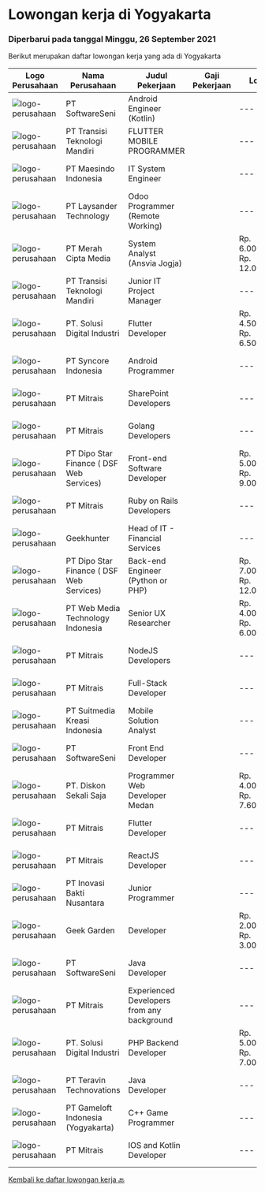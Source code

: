 
  # Lowongan kerja di Yogyakarta

  ### Diperbarui pada tanggal Minggu, 26 September 2021

  Berikut merupakan daftar lowongan kerja yang ada di Yogyakarta

  |Logo Perusahaan | Nama Perusahaan | Judul Pekerjaan | Gaji Pekerjaan | Lokasi | Deskripsi | Tanggal diunggah | Pranala |
  | -------------- | --------------- | --------------- | --------- | --------- | -------------- | ------- | ----------- |
  |![logo-perusahaan](https://image-service-cdn.seek.com.au/393cbd35937367d43a3529dfac0f6113ca277565/ee4dce1061f3f616224767ad58cb2fc751b8d2dc)|PT SoftwareSeni|Android Engineer (Kotlin)||---|Yogyakarta|SoftwareSeni is a Software Development Company based in Yogyakarta &amp; Sydney, Australia. We have been designing and developing phone apps,...|Sabtu, 25 September 2021|https://www.jobstreet.co.id/id/job/android-engineer-kotlin-3630079?token=0~9941c18b-6b3d-4286-8b35-ea740c1c3365&sectionRank=1&jobId=jobstreet-id-job-3630079|
|![logo-perusahaan](https://image-service-cdn.seek.com.au/b282dd8b9ab3571cdc718527a8470c39dde8a380/ee4dce1061f3f616224767ad58cb2fc751b8d2dc)|PT Transisi Teknologi Mandiri|FLUTTER MOBILE PROGRAMMER||---|Sleman|Kandidat harus memiliki pengalaman minimal 1 aplikasi mobile dengan menggunakan flutter Kandidat harus memahami proses siklus pengembangan aplikasi...|Sabtu, 25 September 2021|https://www.jobstreet.co.id/id/job/flutter-mobile-programmer-3624514?token=0~9941c18b-6b3d-4286-8b35-ea740c1c3365&sectionRank=2&jobId=jobstreet-id-job-3624514|
|![logo-perusahaan](https://image-service-cdn.seek.com.au/f97498168685e873f2e87eef816b331a4aeb05f9/ee4dce1061f3f616224767ad58cb2fc751b8d2dc)|PT Maesindo Indonesia|IT System Engineer||---|Yogyakarta|Jobdesc: Mengkonfigurasi perangkat keras: Router, Switch, Wireless AP, Firewall, dll sesuai dengan standar dan kebutuhan perusahaan Melakukan Network...|Sabtu, 25 September 2021|https://www.jobstreet.co.id/id/job/it-system-engineer-3638948?token=0~9941c18b-6b3d-4286-8b35-ea740c1c3365&sectionRank=3&jobId=jobstreet-id-job-3638948|
|![logo-perusahaan](https://image-service-cdn.seek.com.au/188a74a077f27d8848c0d2064a064a4fe1c3bbf1/ee4dce1061f3f616224767ad58cb2fc751b8d2dc)|PT Laysander Technology|Odoo Programmer (Remote Working)||---|Jakarta Raya|Remote Working / Work From HomeSuka Coding, User Friendly Oriented, Develop Program yang berdampak bagi orang banyak?Jadilah Odoo Developer di...|Sabtu, 25 September 2021|https://www.jobstreet.co.id/id/job/odoo-programmer-remote-working-3629973?token=0~9941c18b-6b3d-4286-8b35-ea740c1c3365&sectionRank=4&jobId=jobstreet-id-job-3629973|
|![logo-perusahaan](https://image-service-cdn.seek.com.au/c147232e145e0b50c4b9343c2c2ad3c52173b953/ee4dce1061f3f616224767ad58cb2fc751b8d2dc)|PT Merah Cipta Media|System Analyst (Ansvia Jogja)||Rp. 6.000.000-Rp. 12.000.000|Sleman|PENEMPATAN SLEMAN, JOGJAKARTAJOB DESCRIPTIONS Divide large computer systems into partition to allow for easy management by individual engineers...|Jumat, 24 September 2021|https://www.jobstreet.co.id/id/job/system-analyst-ansvia-jogja-3629226?token=0~9941c18b-6b3d-4286-8b35-ea740c1c3365&sectionRank=5&jobId=jobstreet-id-job-3629226|
|![logo-perusahaan](https://image-service-cdn.seek.com.au/b282dd8b9ab3571cdc718527a8470c39dde8a380/ee4dce1061f3f616224767ad58cb2fc751b8d2dc)|PT Transisi Teknologi Mandiri|Junior IT Project Manager||---|Sleman|Kualifikasi: Memiliki kemampuan komunikasi dan presentasi yang baik Memiliki pengalaman minimal 1 tahun dengan pengembangan aplikasi Paham dalam...|Kamis, 23 September 2021|https://www.jobstreet.co.id/id/job/junior-it-project-manager-3627562?token=0~9941c18b-6b3d-4286-8b35-ea740c1c3365&sectionRank=6&jobId=jobstreet-id-job-3627562|
|![logo-perusahaan](https://image-service-cdn.seek.com.au/699cfad0510feaf64f361a56e5f91cc22ccff4c3/ee4dce1061f3f616224767ad58cb2fc751b8d2dc)|PT. Solusi Digital Industri|Flutter Developer||Rp. 4.500.000-Rp. 6.500.000|Yogyakarta|RESPONSIBILITIES- Menguasai bahasa pemrograman Flutter- Good experience- Create online and offline- Cross platform optimization- Meet both technical...|Sabtu, 25 September 2021|https://www.jobstreet.co.id/id/job/flutter-developer-3630701?token=0~9941c18b-6b3d-4286-8b35-ea740c1c3365&sectionRank=7&jobId=jobstreet-id-job-3630701|
|![logo-perusahaan](https://image-service-cdn.seek.com.au/f66e19308d244eca3cf6778cd9ef51c4c4c6d355/ee4dce1061f3f616224767ad58cb2fc751b8d2dc)|PT Syncore Indonesia|Android Programmer||---|Yogyakarta|Requirements: Experienced involved in android application development projects. Proficient in programming Android apps. Proficient using MobileNative...|Jumat, 24 September 2021|https://www.jobstreet.co.id/id/job/android-programmer-3623750?token=0~9941c18b-6b3d-4286-8b35-ea740c1c3365&sectionRank=8&jobId=jobstreet-id-job-3623750|
|![logo-perusahaan](https://image-service-cdn.seek.com.au/969b0c47f133a1e0155056a5d964c63953dd6304/ee4dce1061f3f616224767ad58cb2fc751b8d2dc)|PT Mitrais|SharePoint Developers||---|Denpasar|Build your Career with Mitrais ! We're looking for experienced SharePoint Developers to be part of our team  What will you be doing? Develop REST APIs...|Sabtu, 25 September 2021|https://www.jobstreet.co.id/id/job/sharepoint-developers-3638958?token=0~9941c18b-6b3d-4286-8b35-ea740c1c3365&sectionRank=9&jobId=jobstreet-id-job-3638958|
|![logo-perusahaan](https://image-service-cdn.seek.com.au/969b0c47f133a1e0155056a5d964c63953dd6304/ee4dce1061f3f616224767ad58cb2fc751b8d2dc)|PT Mitrais|Golang Developers||---|Bali|Build your Career with Mitrais!We're looking for experienced Golang Developers to be part of our team. What will you be doing? Liaising with...|Jumat, 24 September 2021|https://www.jobstreet.co.id/id/job/golang-developers-3628708?token=0~9941c18b-6b3d-4286-8b35-ea740c1c3365&sectionRank=10&jobId=jobstreet-id-job-3628708|
|![logo-perusahaan](https://us.123rf.com/450wm/pavelstasevich/pavelstasevich1811/pavelstasevich181101027/112815900-stock-vector-no-image-available-icon-flat-vector.jpg?ver=6)|PT Dipo Star Finance ( DSF Web Services)|Front-end Software Developer||Rp. 5.000.000-Rp. 9.000.000|Yogyakarta|Job Description: Collaborate with cross-functional teams on software development planning and execution Work with group of frontend engineer to...|Sabtu, 25 September 2021|https://www.jobstreet.co.id/id/job/front-end-software-developer-3624571?token=0~9941c18b-6b3d-4286-8b35-ea740c1c3365&sectionRank=11&jobId=jobstreet-id-job-3624571|
|![logo-perusahaan](https://image-service-cdn.seek.com.au/969b0c47f133a1e0155056a5d964c63953dd6304/ee4dce1061f3f616224767ad58cb2fc751b8d2dc)|PT Mitrais|Ruby on Rails Developers||---|Bali|Build your Career with Mitrais ! We're urgently looking for experienced Ruby On Rails  Developers to be part of our team for an immediate...|Jumat, 24 September 2021|https://www.jobstreet.co.id/id/job/ruby-on-rails-developers-3628712?token=0~9941c18b-6b3d-4286-8b35-ea740c1c3365&sectionRank=12&jobId=jobstreet-id-job-3628712|
|![logo-perusahaan](https://image-service-cdn.seek.com.au/9b1ac08312d45d7e6f0965d6cfa215d52017a644/ee4dce1061f3f616224767ad58cb2fc751b8d2dc)|Geekhunter|Head of IT - Financial Services||---|Yogyakarta|On behalf of our client, South East Asia’s fastest-growing startup that is building the digital infrastructure for MSMEs in Indonesia, enabling them...|Kamis, 23 September 2021|https://www.jobstreet.co.id/id/job/head-of-it-financial-services-3637299?token=0~9941c18b-6b3d-4286-8b35-ea740c1c3365&sectionRank=13&jobId=jobstreet-id-job-3637299|
|![logo-perusahaan](https://us.123rf.com/450wm/pavelstasevich/pavelstasevich1811/pavelstasevich181101027/112815900-stock-vector-no-image-available-icon-flat-vector.jpg?ver=6)|PT Dipo Star Finance ( DSF Web Services)|Back-end Engineer (Python or PHP)||Rp. 7.000.000-Rp. 12.000.000|Yogyakarta|Job Description: Collaborate with cross-functional teams on software development planning and execution Perform software design, development, and...|Sabtu, 25 September 2021|https://www.jobstreet.co.id/id/job/back-end-engineer-python-or-php-3624553?token=0~9941c18b-6b3d-4286-8b35-ea740c1c3365&sectionRank=14&jobId=jobstreet-id-job-3624553|
|![logo-perusahaan](https://image-service-cdn.seek.com.au/fe6569d61098f35222743f282f496686f78aefd7/ee4dce1061f3f616224767ad58cb2fc751b8d2dc)|PT Web Media Technology Indonesia|Senior UX Researcher||Rp. 4.000.000-Rp. 6.000.000|Jakarta Raya|We are Niagahoster, a tech company based in Yogyakarta that provides web-hosting services. To make Niagahoster web's and products' interface offers...|Sabtu, 25 September 2021|https://www.jobstreet.co.id/id/job/senior-ux-researcher-3625029?token=0~9941c18b-6b3d-4286-8b35-ea740c1c3365&sectionRank=15&jobId=jobstreet-id-job-3625029|
|![logo-perusahaan](https://image-service-cdn.seek.com.au/969b0c47f133a1e0155056a5d964c63953dd6304/ee4dce1061f3f616224767ad58cb2fc751b8d2dc)|PT Mitrais|NodeJS Developers||---|Bali|Build your Career with Mitrais! We're urgently looking for experienced NodeJS Developers to be part of our team for an immediate start.Our client is a...|Jumat, 24 September 2021|https://www.jobstreet.co.id/id/job/nodejs-developers-3628701?token=0~9941c18b-6b3d-4286-8b35-ea740c1c3365&sectionRank=16&jobId=jobstreet-id-job-3628701|
|![logo-perusahaan](https://image-service-cdn.seek.com.au/969b0c47f133a1e0155056a5d964c63953dd6304/ee4dce1061f3f616224767ad58cb2fc751b8d2dc)|PT Mitrais|Full-Stack Developer||---|Bali|Build your Career with Mitrais!  We're looking for experienced Full-Stack Developers to be part of our team. What will you be doing? Coding high...|Jumat, 24 September 2021|https://www.jobstreet.co.id/id/job/full-stack-developer-3628711?token=0~9941c18b-6b3d-4286-8b35-ea740c1c3365&sectionRank=17&jobId=jobstreet-id-job-3628711|
|![logo-perusahaan](https://image-service-cdn.seek.com.au/d1d6d9e7af7147dee7b7111b97e67641fcf252e0/ee4dce1061f3f616224767ad58cb2fc751b8d2dc)|PT Suitmedia Kreasi Indonesia|Mobile Solution Analyst||---|Jakarta Raya|Role: You will analyze, design, and deliver high-quality mobile applications. Responsibilities: Conduct research to understand what clients need and...|Kamis, 23 September 2021|https://www.jobstreet.co.id/id/job/mobile-solution-analyst-3627428?token=0~9941c18b-6b3d-4286-8b35-ea740c1c3365&sectionRank=18&jobId=jobstreet-id-job-3627428|
|![logo-perusahaan](https://image-service-cdn.seek.com.au/393cbd35937367d43a3529dfac0f6113ca277565/ee4dce1061f3f616224767ad58cb2fc751b8d2dc)|PT SoftwareSeni|Front End Developer||---|Yogyakarta|SoftwareSeni is a Software Development Company based in Yogyakarta &amp; Sydney, Australia. We have been designing and developing phone apps,...|Jumat, 24 September 2021|https://www.jobstreet.co.id/id/job/front-end-developer-3623423?token=0~9941c18b-6b3d-4286-8b35-ea740c1c3365&sectionRank=19&jobId=jobstreet-id-job-3623423|
|![logo-perusahaan](https://image-service-cdn.seek.com.au/37da413d1d78b985b44db2cacac2517bee9e42db/ee4dce1061f3f616224767ad58cb2fc751b8d2dc)|PT. Diskon Sekali Saja|Programmer Web Developer  Medan||Rp. 4.000.000-Rp. 7.600.000|Sumatera Utara|# Paham php dan web development# Memiliki Team work effort# Kami memberikan benefit saham (esop) di perusahaan kami untuk kandidat yang tepat#...|Jumat, 24 September 2021|https://www.jobstreet.co.id/id/job/programmer-web-developer-medan-3628982?token=0~9941c18b-6b3d-4286-8b35-ea740c1c3365&sectionRank=20&jobId=jobstreet-id-job-3628982|
|![logo-perusahaan](https://image-service-cdn.seek.com.au/969b0c47f133a1e0155056a5d964c63953dd6304/ee4dce1061f3f616224767ad58cb2fc751b8d2dc)|PT Mitrais|Flutter Developer||---|Bali|Build your Career with Mitrais !  We're looking for experienced Flutter Developer to be part of our team. What will you be doing?  Liase with...|Jumat, 24 September 2021|https://www.jobstreet.co.id/id/job/flutter-developer-3628705?token=0~9941c18b-6b3d-4286-8b35-ea740c1c3365&sectionRank=21&jobId=jobstreet-id-job-3628705|
|![logo-perusahaan](https://image-service-cdn.seek.com.au/969b0c47f133a1e0155056a5d964c63953dd6304/ee4dce1061f3f616224767ad58cb2fc751b8d2dc)|PT Mitrais|ReactJS Developer||---|Bali|We're urgently looking for experienced ReactJS Developers to be part of our team for an immediate start.Our client is a consultancy focused company...|Jumat, 24 September 2021|https://www.jobstreet.co.id/id/job/reactjs-developer-3628710?token=0~9941c18b-6b3d-4286-8b35-ea740c1c3365&sectionRank=22&jobId=jobstreet-id-job-3628710|
|![logo-perusahaan](https://image-service-cdn.seek.com.au/49d0656e297d0bdf338e27809783283f21d39c2e/ee4dce1061f3f616224767ad58cb2fc751b8d2dc)|PT Inovasi Bakti Nusantara|Junior Programmer||---|Yogyakarta|Kualifikasi :  Lulusan SMK/D3/S1 (RPL/Sistem Informasi/Teknik Komputer)  Usia maksimal 27 Tahun Mampu berkomunikasi dan mau bekerja dalam tim...|Rabu, 22 September 2021|https://www.jobstreet.co.id/id/job/junior-programmer-3626612?token=0~9941c18b-6b3d-4286-8b35-ea740c1c3365&sectionRank=23&jobId=jobstreet-id-job-3626612|
|![logo-perusahaan](https://image-service-cdn.seek.com.au/778654859942f1f9e9dfe43f67d0b0c80f8765d3/ee4dce1061f3f616224767ad58cb2fc751b8d2dc)|Geek Garden|Developer||Rp. 2.000.000-Rp. 3.000.000|Yogyakarta|Geekgarden sedang membutuhkan posisi Developer untuk kategori:A. Frontend DeveloperB. Backend DeveloperDeskripsi Pekerjaan : Koding sesuai dengan...|Jumat, 24 September 2021|https://www.jobstreet.co.id/id/job/developer-3638473?token=0~9941c18b-6b3d-4286-8b35-ea740c1c3365&sectionRank=24&jobId=jobstreet-id-job-3638473|
|![logo-perusahaan](https://image-service-cdn.seek.com.au/393cbd35937367d43a3529dfac0f6113ca277565/ee4dce1061f3f616224767ad58cb2fc751b8d2dc)|PT SoftwareSeni|Java Developer||---|Yogyakarta|SoftwareSeni is a Software Development Company based in Yogyakarta &amp; Sydney, Australia. We have been designing and developing phone apps,...|Jumat, 24 September 2021|https://www.jobstreet.co.id/id/job/java-developer-3629304?token=0~9941c18b-6b3d-4286-8b35-ea740c1c3365&sectionRank=25&jobId=jobstreet-id-job-3629304|
|![logo-perusahaan](https://image-service-cdn.seek.com.au/969b0c47f133a1e0155056a5d964c63953dd6304/ee4dce1061f3f616224767ad58cb2fc751b8d2dc)|PT Mitrais|Experienced Developers from any background||---|Bali|Build your Career with Mitrais !  We're looking for experienced Software Engineers from any background to be part of our team.  What will you...|Jumat, 24 September 2021|https://www.jobstreet.co.id/id/job/experienced-developers-from-any-background-3628706?token=0~9941c18b-6b3d-4286-8b35-ea740c1c3365&sectionRank=26&jobId=jobstreet-id-job-3628706|
|![logo-perusahaan](https://image-service-cdn.seek.com.au/699cfad0510feaf64f361a56e5f91cc22ccff4c3/ee4dce1061f3f616224767ad58cb2fc751b8d2dc)|PT. Solusi Digital Industri|PHP Backend Developer||Rp. 5.000.000-Rp. 7.000.000|Yogyakarta|Skills &amp; Requirements : At least 2 year experience with PHP, SQL, CI, Laravel, Javascript,CSS, and Jquery Self motivated &amp; hardworking...|Sabtu, 25 September 2021|https://www.jobstreet.co.id/id/job/php-backend-developer-3630608?token=0~9941c18b-6b3d-4286-8b35-ea740c1c3365&sectionRank=27&jobId=jobstreet-id-job-3630608|
|![logo-perusahaan](https://image-service-cdn.seek.com.au/00c5fccd7e7da99c6c551506f244b709f37b24cb/ee4dce1061f3f616224767ad58cb2fc751b8d2dc)|PT Teravin Technovations|Java Developer||---|Jakarta Raya|We are looking for a Java Developer with experience in building high-performing, scalable, enterprise-grade applications. You will be part of a...|Jumat, 24 September 2021|https://www.jobstreet.co.id/id/job/java-developer-3637822?token=0~9941c18b-6b3d-4286-8b35-ea740c1c3365&sectionRank=28&jobId=jobstreet-id-job-3637822|
|![logo-perusahaan](https://image-service-cdn.seek.com.au/e71d517696b76186b066fae7807098ca294c66fd/ee4dce1061f3f616224767ad58cb2fc751b8d2dc)|PT Gameloft Indonesia (Yogyakarta)|C++ Game Programmer||---|Yogyakarta|You will take part in the full cycle development of mobile games from start to finish, in connection with Gameloft international teams in America,...|Rabu, 22 September 2021|https://www.jobstreet.co.id/id/job/c-game-programmer-3626690?token=0~9941c18b-6b3d-4286-8b35-ea740c1c3365&sectionRank=29&jobId=jobstreet-id-job-3626690|
|![logo-perusahaan](https://image-service-cdn.seek.com.au/969b0c47f133a1e0155056a5d964c63953dd6304/ee4dce1061f3f616224767ad58cb2fc751b8d2dc)|PT Mitrais|IOS and Kotlin Developer||---|Bali|Build your Career with Mitrais !  We're looking for experienced iOS and Kotlin Developer to be part of our team. What will you be doing?  Liase with...|Jumat, 24 September 2021|https://www.jobstreet.co.id/id/job/ios-and-kotlin-developer-3628703?token=0~9941c18b-6b3d-4286-8b35-ea740c1c3365&sectionRank=30&jobId=jobstreet-id-job-3628703|


  [Kembali ke daftar lowongan kerja 🔙](../README.md#daftar-lowongan-kerja)
  